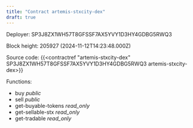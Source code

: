 ```yaml
---
title: "Contract artemis-stxcity-dex"
draft: true
---
```

Deployer: SP3J8ZX1WH57T8GFSSF7AX5YVY1D3HY4GDBG5RWQ3


 



Block height: 205927 (2024-11-12T14:23:48.000Z)

Source code: {{<contractref "artemis-stxcity-dex" SP3J8ZX1WH57T8GFSSF7AX5YVY1D3HY4GDBG5RWQ3 artemis-stxcity-dex>}}

Functions:

* buy _public_
* sell _public_
* get-buyable-tokens _read_only_
* get-sellable-stx _read_only_
* get-tradable _read_only_
